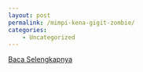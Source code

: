 ```yaml
---
layout: post
permalink: /mimpi-kena-gigit-zombie/
categories:
    - Uncategorized
---
```


[Baca Selengkapnya](/01)